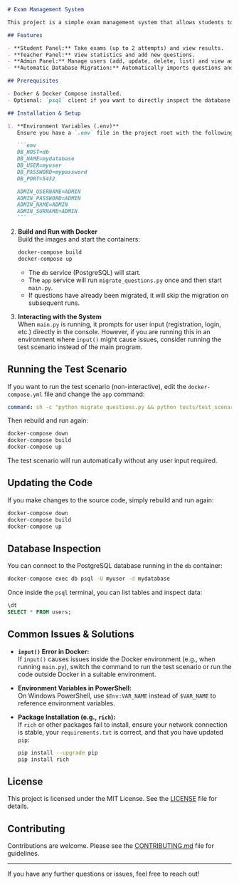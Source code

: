 ````md
# Exam Management System

This project is a simple exam management system that allows students to take exams, teachers to add questions and view statistics, and administrators to manage users and view global school statistics. It also includes the functionality to migrate questions and answers from JSON files into a PostgreSQL database on the first run.

## Features

- **Student Panel:** Take exams (up to 2 attempts) and view results.
- **Teacher Panel:** View statistics and add new questions.
- **Admin Panel:** Manage users (add, update, delete, list) and view administrative statistics.
- **Automatic Database Migration:** Automatically imports questions and answers from JSON files into PostgreSQL on the first run.

## Prerequisites

- Docker & Docker Compose installed.
- Optional: `psql` client if you want to directly inspect the database.

## Installation & Setup

1. **Environment Variables (.env)**  
   Ensure you have a `.env` file in the project root with the following (adapt as needed):

   ```env
   DB_HOST=db
   DB_NAME=mydatabase
   DB_USER=myuser
   DB_PASSWORD=mypassword
   DB_PORT=5432

   ADMIN_USERNAME=ADMIN
   ADMIN_PASSWORD=ADMIN
   ADMIN_NAME=ADMIN
   ADMIN_SURNAME=ADMIN
   ```
````

2. **Build and Run with Docker**  
   Build the images and start the containers:

   ```bash
   docker-compose build
   docker-compose up
   ```

   - The `db` service (PostgreSQL) will start.
   - The `app` service will run `migrate_questions.py` once and then start `main.py`.
   - If questions have already been migrated, it will skip the migration on subsequent runs.

3. **Interacting with the System**  
   When `main.py` is running, it prompts for user input (registration, login, etc.) directly in the console. However, if you are running this in an environment where `input()` might cause issues, consider running the test scenario instead of the main program.

## Running the Test Scenario

If you want to run the test scenario (non-interactive), edit the `docker-compose.yml` file and change the `app` command:

```yaml
command: sh -c "python migrate_questions.py && python tests/test_scenario.py"
```

Then rebuild and run again:

```bash
docker-compose down
docker-compose build
docker-compose up
```

The test scenario will run automatically without any user input required.

## Updating the Code

If you make changes to the source code, simply rebuild and run again:

```bash
docker-compose down
docker-compose build
docker-compose up
```

## Database Inspection

You can connect to the PostgreSQL database running in the `db` container:

```bash
docker-compose exec db psql -U myuser -d mydatabase
```

Once inside the `psql` terminal, you can list tables and inspect data:

```sql
\dt
SELECT * FROM users;
```

## Common Issues & Solutions

- **`input()` Error in Docker:**  
  If `input()` causes issues inside the Docker environment (e.g., when running `main.py`), switch the command to run the test scenario or run the code outside Docker in a suitable environment.

- **Environment Variables in PowerShell:**  
  On Windows PowerShell, use `$Env:VAR_NAME` instead of `$VAR_NAME` to reference environment variables.

- **Package Installation (e.g., `rich`):**  
  If `rich` or other packages fail to install, ensure your network connection is stable, your `requirements.txt` is correct, and that you have updated `pip`:
  ```bash
  pip install --upgrade pip
  pip install rich
  ```

## License

This project is licensed under the MIT License. See the [LICENSE](LICENSE) file for details.

## Contributing

Contributions are welcome. Please see the [CONTRIBUTING.md](CONTRIBUTING.md) file for guidelines.

---

If you have any further questions or issues, feel free to reach out!

```

```
